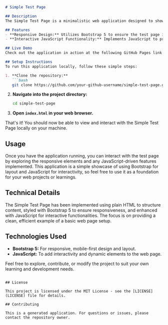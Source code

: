 ```markdown
# Simple Test Page

## Description
The Simple Test Page is a minimalistic web application designed to showcase a basic example of creating a responsive test page using modern web technologies. This application serves as a learning tool for understanding how Bootstrap 5 and interactive JavaScript can be utilized to create functional and aesthetically pleasing web pages.

## Features
- **Responsive Design:** Utilizes Bootstrap 5 to ensure the test page is mobile-friendly and adjusts seamlessly to different screen sizes.
- **Interactive JavaScript Functionality:** Implements JavaScript to provide dynamic elements and enhance user interaction.

## Live Demo
Check out the application in action at the following GitHub Pages link: [Live Demo](https://your-github-username.github.io/simple-test-page/)

## Setup Instructions
To run this application locally, follow these simple steps:

1. **Clone the repository:**
   ```bash
   git clone https://github.com/your-github-username/simple-test-page.git
   ```

2. **Navigate into the project directory:**
   ```bash
   cd simple-test-page
   ```

3. **Open `index.html` in your web browser.**

That's it! You should now be able to view and interact with the Simple Test Page locally on your machine.

## Usage
Once you have the application running, you can interact with the test page by exploring the responsive elements and any JavaScript-driven features implemented. This application is a simple showcase of using Bootstrap for layout and JavaScript for interactivity, so feel free to use it as a foundation for your web projects or learnings.

## Technical Details
The Simple Test Page has been implemented using plain HTML to structure content, styled with Bootstrap 5 to ensure responsiveness, and enhanced with JavaScript for interactive functionalities. The focus is on providing a clean, efficient example of a basic web page setup.

## Technologies Used
- **Bootstrap 5:** For responsive, mobile-first design and layout.
- **JavaScript:** To add interactivity and dynamic elements to the web page.

Feel free to explore, contribute, or modify the project to suit your own learning and development needs.
```

## License

This project is licensed under the MIT License - see the [LICENSE](LICENSE) file for details.

## Contributing

This is a generated application. For questions or issues, please contact the repository owner.
